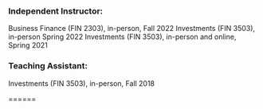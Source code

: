 ---
---

### Independent Instructor:
Business Finance (FIN 2303), in-person, Fall 2022
Investments (FIN 3503), in-person Spring 2022
Investments (FIN 3503), in-person and online, Spring 2021

### Teaching Assistant:
Investments (FIN 3503), in-person, Fall 2018 

======